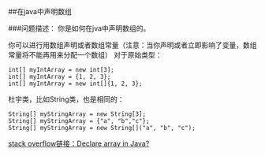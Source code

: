 ﻿##在java中声明数组

###问题描述：
你是如何在jva中声明数组的。

你可以进行用数组声明或者数组常量（注意：当你声明或者立即影响了变量，数组常量将不能再用来分配一个数组）
对于原始类型：
```
int[] myIntArray = new int[3];
int[] myIntArray = {1, 2, 3};
int[] myIntArray = new int[]{1, 2, 3};
```
杜宇类，比如String类，也是相同的：
```
String[] myStringArray = new String[3];
String[] myStringArray = {"a", "b","c"};
String[] myStringArray = new String[]("a", "b", "c");
```
[stack overflow链接：Declare array in Java?](http://stackoverflow.com/questions/1200621/declare-array-in-java#)




